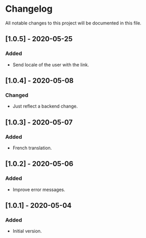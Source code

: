 # Changelog

All notable changes to this project will be documented in this file.

## [1.0.5] - 2020-05-25

### Added

- Send locale of the user with the link.

## [1.0.4] - 2020-05-08

### Changed

- Just reflect a backend change.

## [1.0.3] - 2020-05-07

### Added

- French translation.

## [1.0.2] - 2020-05-06

### Added

- Improve error messages.

## [1.0.1] - 2020-05-04

### Added

- Initial version.